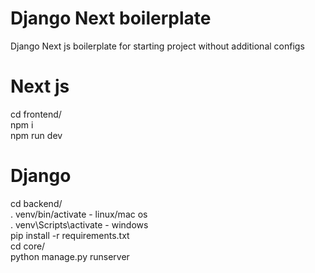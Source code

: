 # Django Next boilerplate

Django Next js boilerplate for starting project without additional configs

# Next js

cd frontend/\
npm i\
npm run dev

# Django

cd backend/\
. venv/bin/activate - linux/mac os\
. venv\Scripts\activate - windows\
pip install -r requirements.txt\
cd core/\
python manage.py runserver
